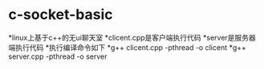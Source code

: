 # c-socket-basic
*linux上基于c++的无ui聊天室
*clicent.cpp是客户端执行代码
*server是服务器端执行代码
*执行编译命令如下
*g++ clicent.cpp -pthread -o clicent
*g++ server.cpp -pthread -o server
